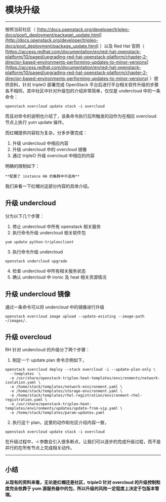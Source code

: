 # 模块升级

---

按照当前社区（ [http://docs.openstack.org/developer/tripleo-docs/post\_deployment/package\_update.html](http://docs.openstack.org/developer/tripleo-docs/post_deployment/package_update.html) ）以及 Red Hat 官网（ [https://access.redhat.com/documentation/en/red-hat-openstack-platform/10/paged/upgrading-red-hat-openstack-platform/chapter-2-director-based-environments-performing-updates-to-minor-versions](https://access.redhat.com/documentation/en/red-hat-openstack-platform/10/paged/upgrading-red-hat-openstack-platform/chapter-2-director-based-environments-performing-updates-to-minor-versions) ）提供资料，针对 tripleO 部署完成 OpenStack 平台后进行平台相关软件升级的步骤各不相同，其中社区中针对升级包的介绍非常简单，仅仅是 undercloud 中的一条命令：

```shell
openstack overcloud update stack -i overcloud
```

而且对命令的说明也介绍了，该条命令执行后所触发的动作为在相应 overcloud 节点上执行 yum update 操作。

而红帽提供内容较为复杂，分多步骤完成：

1. 升级 undercloud 中相应内容
2. 升级 undercloud 中的 overcloud 镜像
3. 通过 tripleO 升级 overcloud 中相应的内容

明确的限制如下：

    **配置了 instance HA 的集群中不适用**

我们来看一下红帽对这部分内容的具体介绍。


## 升级 undercloud

分为以下几个步骤：

1. 停止 undercloud 中所有 openstack 相关服务
2. 执行命令升级 undercloud 相关软件包
```shell
yum update python-tripleoclient
```
3. 执行命令升级 undercloud
```shell
openstack undercloud upgrade
```
4. 检查 undercloud 中所有相关服务状态
5. 确认 undercloud 中 ironic 及 heat 相关资源情况

## 升级 undercloud 镜像

通过一条命令可以将 undercloud 中的镜像进行升级
```shell
openstack overcloud image upload --update-existing --image-path ~/images/.
```

## 升级 overcloud

RH 针对 undercloud 的升级分了两个步骤：

1. 制定一个 update plan
命令示例如下，
```shell
openstack overcloud deploy --stack overcloud -i --update-plan-only \
  --templates  \
  -e /usr/share/openstack-tripleo-heat-templates/environments/network-isolation.yaml \
  -e /home/stack/templates/network-environment.yaml \
  -e /home/stack/templates/storage-environment.yaml \
  -e /home/stack/templates/rhel-registration/environment-rhel-registration.yaml \
  -e /usr/share/openstack-tripleo-heat-templates/environments/updates/update-from-vip.yaml \
  -e /home/stack/templates/param-updates.yaml
```

2. 执行这个 plan，这里的动作和社区介绍内容一致，
```shell
openstack overcloud update stack -i overcloud
```
在升级过程中，-i 参数会引入很多断点，让我们可以逐步的完成升级过程，而不是并行的在所有节点上完成相关动作。

---

## 小结

**从现有的资料来看，无论是红帽还是社区，tripleO 针对 overcloud 的升级控制粒度完全依靠于 yum 源服务器中的包，所以升级的风险一定程度上决定于包版本管理。**